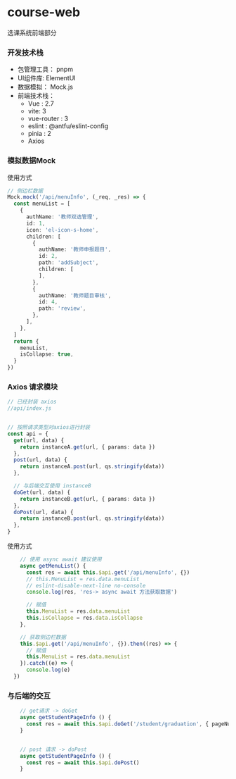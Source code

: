 # course-web
选课系统前端部分

### 开发技术栈

- 包管理工具： pnpm 
- UI组件库: ElementUI
- 数据模拟： Mock.js 
- 前端技术栈： 
  - Vue : 2.7 
  - vite: 3
  - vue-router : 3
  - eslint : @antfu/eslint-config
  - pinia : 2
  - Axios 





###  模拟数据Mock 

使用方式 

```ts
// 侧边栏数据
Mock.mock('/api/menuInfo', (_req, _res) => {
  const menuList = [
    {
      authName: '教师双选管理',
      id: 1,
      icon: 'el-icon-s-home',
      children: [
        {
          authName: '教师申报题目',
          id: 2,
          path: 'addSubject',
          children: [
          ],
        },
        {
          authName: '教师题目审核',
          id: 4,
          path: 'review',
        },
      ],
    },
  ]
  return {
    menuList,
    isCollapse: true,
  }
})

```



### Axios 请求模块 

```ts
// 已经封装 axios 
//api/index.js


// 按照请求类型对axios进行封装
const api = {
  get(url, data) {
    return instanceA.get(url, { params: data })
  },
  post(url, data) {
    return instanceA.post(url, qs.stringify(data))
  },

  // 与后端交互使用 instanceB
  doGet(url, data) {
    return instanceB.get(url, { params: data })
  },
  doPost(url, data) {
    return instanceB.post(url, qs.stringify(data))
  },
}

```



使用方式

```ts
    // 使用 async await 建议使用
    async getMenuList() {
      const res = await this.$api.get('/api/menuInfo', {})
      // this.MenuList = res.data.menuList
      // eslint-disable-next-line no-console
      console.log(res, 'res-> async await 方法获取数据')

      // 赋值
      this.MenuList = res.data.menuList
      this.isCollapse = res.data.isCollapse
    },
```

```ts
    // 获取侧边栏数据
    this.$api.get('/api/menuInfo', {}).then((res) => {
      // 赋值
      this.MenuList = res.data.menuList
    }).catch((e) => {
      console.log(e)
  })

```


### 与后端的交互
```ts
    // get请求 -> doGet
    async getStudentPageInfo () {
      const res = await this.$api.doGet('/student/graduation', { pageNum: 1, pageSize: 1, categoryId: 1 })
    }


    // post 请求 -> doPost
    async getStudentPageInfo () {
      const res = await this.$api.doPost()
    }
```
